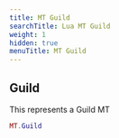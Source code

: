 ```yaml
---
title: MT Guild
searchTitle: Lua MT Guild
weight: 1
hidden: true
menuTitle: MT Guild
---
```

## Guild

This represents a Guild MT
```lua
MT.Guild
```